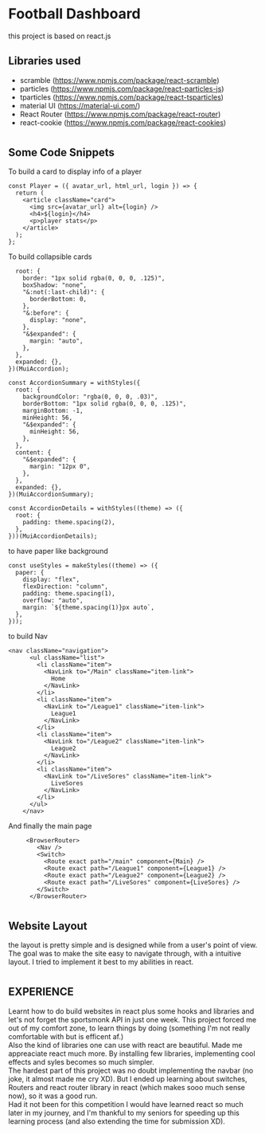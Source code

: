 # Football Dashboard

this project is based on react.js

## Libraries used

- scramble (https://www.npmjs.com/package/react-scramble)
- particles (https://www.npmjs.com/package/react-particles-js)
- tparticles (https://www.npmjs.com/package/react-tsparticles)
- material UI (https://material-ui.com/)
- React Router (https://www.npmjs.com/package/react-router)
- react-cookie (https://www.npmjs.com/package/react-cookies)

#

## Some Code Snippets

To build a card to display info of a player

```
const Player = ({ avatar_url, html_url, login }) => {
  return (
    <article className="card">
      <img src={avatar_url} alt={login} />
      <h4>${login}</h4>
      <p>player stats</p>
    </article>
  );
};
```

To build collapsible cards

```const Accordion = withStyles({
  root: {
    border: "1px solid rgba(0, 0, 0, .125)",
    boxShadow: "none",
    "&:not(:last-child)": {
      borderBottom: 0,
    },
    "&:before": {
      display: "none",
    },
    "&$expanded": {
      margin: "auto",
    },
  },
  expanded: {},
})(MuiAccordion);

const AccordionSummary = withStyles({
  root: {
    backgroundColor: "rgba(0, 0, 0, .03)",
    borderBottom: "1px solid rgba(0, 0, 0, .125)",
    marginBottom: -1,
    minHeight: 56,
    "&$expanded": {
      minHeight: 56,
    },
  },
  content: {
    "&$expanded": {
      margin: "12px 0",
    },
  },
  expanded: {},
})(MuiAccordionSummary);

const AccordionDetails = withStyles((theme) => ({
  root: {
    padding: theme.spacing(2),
  },
}))(MuiAccordionDetails);
```

to have paper like background

```
const useStyles = makeStyles((theme) => ({
  paper: {
    display: "flex",
    flexDirection: "column",
    padding: theme.spacing(1),
    overflow: "auto",
    margin: `${theme.spacing(1)}px auto`,
  },
}));
```

to build Nav

```
<nav className="navigation">
      <ul className="list">
        <li className="item">
          <NavLink to="/Main" className="item-link">
            Home
          </NavLink>
        </li>
        <li className="item">
          <NavLink to="/League1" className="item-link">
            League1
          </NavLink>
        </li>
        <li className="item">
          <NavLink to="/League2" className="item-link">
            League2
          </NavLink>
        </li>
        <li className="item">
          <NavLink to="/LiveSores" className="item-link">
            LiveSores
          </NavLink>
        </li>
      </ul>
    </nav>
```

   And finally the main page

```
     <BrowserRouter>
        <Nav />
        <Switch>
          <Route exact path="/main" component={Main} />
          <Route exact path="/League1" component={League1} />
          <Route exact path="/League2" component={League2} />
          <Route exact path="/LiveSores" component={LiveSores} />
        </Switch>
      </BrowserRouter>
```  
#

## Website Layout
the layout is pretty simple and is designed while from a user's point of view. The goal was to make the site easy to navigate through, with a intuitive layout. I tried to implement it best to my abilities in react. 
#
## EXPERIENCE
Learnt how to do build websites in react plus some hooks and libraries and let's not forget the sportsmonk API in just one week.
This project forced me out of my comfort zone, to learn things by doing (something I'm not really comfortable with but is efficent af.)  
Also the kind of libraries one can use with react are beautiful. Made me appreaciate react much more. By installing few libraries, implementing cool effects and syles becomes so much simpler.  
The hardest part of this project was no doubt implementing the navbar (no joke, it almost made me cry XD). But I ended up learning about switches, Routers and react router library in react (which makes sooo much sense now), so it was a good run.  
Had it not been for this competition I would have learned react so much later in my journey, and I'm thankful to my seniors for speeding up this learning process (and also extending the time for submission XD).

#
